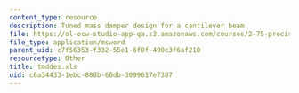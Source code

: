 ```yaml
---
content_type: resource
description: Tuned mass damper design for a cantilever beam
file: https://ol-ocw-studio-app-qa.s3.amazonaws.com/courses/2-75-precision-machine-design-fall-2001/c6a344331ebc808b60db3099617e7387_tmddes.xls
file_type: application/msword
parent_uid: c7f56353-f332-55e1-6f0f-490c3f6af210
resourcetype: Other
title: tmddes.xls
uid: c6a34433-1ebc-808b-60db-3099617e7387
---
```

